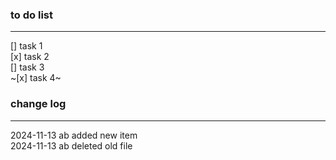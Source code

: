 ### to do list

---

[] task 1  
[x] task 2  
[] task 3  
~[x] task 4~

### change log

---

2024-11-13 ab added new item  
2024-11-13 ab deleted old file
